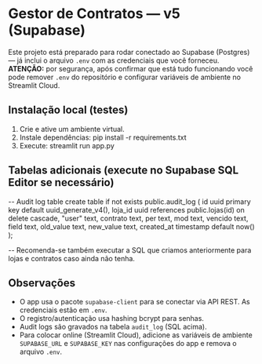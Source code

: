 
# Gestor de Contratos — v5 (Supabase)

Este projeto está preparado para rodar conectado ao Supabase (Postgres) — já inclui o arquivo `.env` com as credenciais que você forneceu.
**ATENÇÃO:** por segurança, após confirmar que está tudo funcionando você pode remover `.env` do repositório e configurar variáveis de ambiente no Streamlit Cloud.

## Instalação local (testes)
1. Crie e ative um ambiente virtual.
2. Instale dependências:
   pip install -r requirements.txt
3. Execute:
   streamlit run app.py

## Tabelas adicionais (execute no Supabase SQL Editor se necessário)
-- Audit log table
create table if not exists public.audit_log (
    id uuid primary key default uuid_generate_v4(),
    loja_id uuid references public.lojas(id) on delete cascade,
    "user" text,
    contrato text,
    per text,
    mod text,
    vencido text,
    field text,
    old_value text,
    new_value text,
    created_at timestamp default now()
);

-- Recomenda-se também executar a SQL que criamos anteriormente para lojas e contratos caso ainda não tenha.

## Observações
- O app usa o pacote `supabase-client` para se conectar via API REST. As credenciais estão em `.env`.
- O registro/autenticação usa hashing bcrypt para senhas.
- Audit logs são gravados na tabela `audit_log` (SQL acima).
- Para colocar online (Streamlit Cloud), adicione as variáveis de ambiente `SUPABASE_URL` e `SUPABASE_KEY` nas configurações do app e remova o arquivo `.env`.
